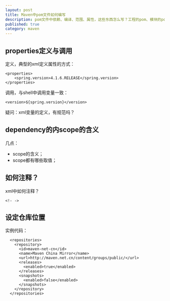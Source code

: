 ```yaml
---
layout: post
title: Maven中pom文件如何编写
description: pom文件中依赖、编译、范围、属性，这些东西怎么写？工程的pom、模块的pom怎么写？
published: true
category: maven
---
```





## properties定义与调用

定义，典型的xml定义属性的方式：

	<properties>
		<spring.version>4.1.6.RELEASE</spring.version>
	</properties>

调用，与shell中调用变量一致：

	<version>${spring.version}</version>

疑问：xml变量的定义，有规范吗？


## dependency的内scope的含义


几点：

* scope的含义；
* scope都有哪些取值；


## 如何注释？

xml中如何注释？

`<!- ->`

## 设定仓库位置

实例代码：

	  <repositories>  
		<repository>  
		  <id>maven-net-cn</id>  
		  <name>Maven China Mirror</name>  
		  <url>http://maven.net.cn/content/groups/public/</url>  
		  <releases>  
			<enabled>true</enabled>  
		  </releases>  
		  <snapshots>  
			<enabled>false</enabled>  
		  </snapshots>  
		</repository>  
	  </repositories>  





























[NingG]:    http://ningg.github.com  "NingG"










